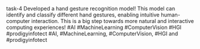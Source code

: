 task-4 Developed a hand gesture recognition model!  This model can identify and classify different hand gestures, enabling intuitive human-computer interaction.  This is a big step towards more natural and interactive computing experiences!  #AI #MachineLearning #ComputerVision #HGI #prodigyinfotect #AI, #MachineLearning, #ComputerVision, #HGI and #prodigyinfotect
